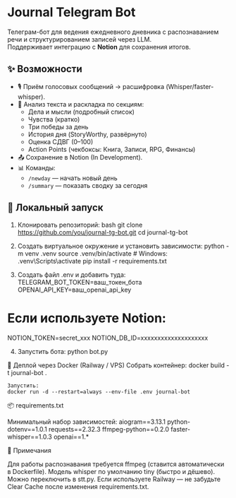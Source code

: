 # Journal Telegram Bot

Телеграм-бот для ведения ежедневного дневника с распознаванием речи и структурированием записей через LLM.  
Поддерживает интеграцию с **Notion** для сохранения итогов.

## ✨ Возможности
- 🎙️ Приём голосовых сообщений → расшифровка (Whisper/faster-whisper).
- 📝 Анализ текста и раскладка по секциям:
  - Дела и мысли (подробный список)
  - Чувства (кратко)
  - Три победы за день
  - История дня (StoryWorthy, развёрнуто)
  - Оценка СДВГ (0–100)
  - Action Points (чекбоксы: Книга, Записи, RPG, Финансы)
- 📤 Сохранение в Notion (In Development).
- 📊 Команды:
  - `/newday` — начать новый день
  - `/summary` — показать сводку за сегодня

## 🚀 Локальный запуск

1. Клонировать репозиторий:
   bash
   git clone https://github.com/you/journal-tg-bot.git
   cd journal-tg-bot

2. Создать виртуальное окружение и установить зависимости: 
    python -m venv .venv
    source .venv/bin/activate  # Windows: .venv\Scripts\activate
    pip install -r requirements.txt


3. Создать файл .env и добавить туда:
    TELEGRAM_BOT_TOKEN=ваш_токен_бота
    OPENAI_API_KEY=ваш_openai_api_key

# Если используете Notion:
NOTION_TOKEN=secret_xxx
NOTION_DB_ID=xxxxxxxxxxxxxxxxxxxx

4. Запустить бота:
    python bot.py

🐳 Деплой через Docker (Railway / VPS)
    Собрать контейнер:
    docker build -t journal-bot .


    Запустить:
    docker run -d --restart=always --env-file .env journal-bot

📦 requirements.txt

Минимальный набор зависимостей:
aiogram==3.13.1
python-dotenv==1.0.1
requests==2.32.3
ffmpeg-python==0.2.0
faster-whisper==1.0.3
openai==1.*

📌 Примечания

Для работы распознавания требуется ffmpeg (ставится автоматически в Dockerfile).
Модель whisper по умолчанию tiny (быстро и дёшево). Можно переключить в stt.py.
Если используете Railway — не забудьте Clear Cache после изменения requirements.txt.